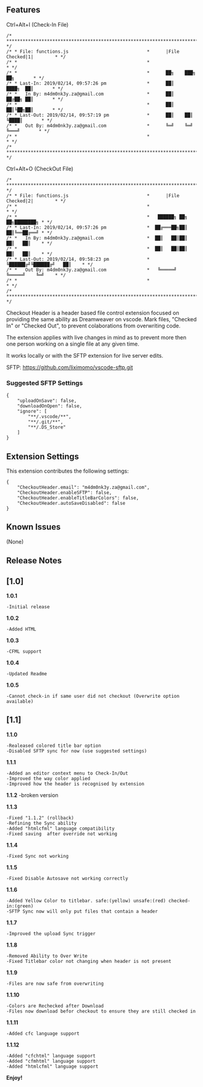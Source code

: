 ## Features
Ctrl+Alt+I (Check-In File)
```
/* ********************************************************************************* */
/* * File: functions.js                             *      |File Checked|1|        * */
/* *                                                *                              * */
/* *                                                *      ██╗    ███╗   ██╗       * */
/* * Last-In: 2019/02/14, 09:57:26 pm               *      ██║    ████╗  ██║       * */
/* *   In By: m4dm0nk3y.za@gmail.com                *      ██║    ██╔██╗ ██║       * */
/* *                                                *      ██║    ██║╚██╗██║       * */
/* * Last-Out: 2019/02/14, 09:57:19 pm              *      ██║    ██║ ╚████║       * */
/* *   Out By: m4dm0nk3y.za@gmail.com               *      ╚═╝    ╚═╝  ╚═══╝       * */
/* *                                                *                              * */
/* ********************************************************************************* */
```
Ctrl+Alt+O (CheckOut File)
```
/* ********************************************************************************* */
/* * File: functions.js                             *      |File Checked|2|        * */
/* *                                                *                              * */
/* *                                                *   ██████╗ ██╗   ██╗████████╗ * */
/* * Last-In: 2019/02/14, 09:57:26 pm               *  ██╔═══██╗██║   ██║╚══██╔══╝ * */
/* *   In By: m4dm0nk3y.za@gmail.com                *  ██║   ██║██║   ██║   ██║    * */
/* *                                                *  ██║   ██║██║   ██║   ██║    * */
/* * Last-Out: 2019/02/14, 09:58:23 pm              *  ╚██████╔╝╚██████╔╝   ██║    * */
/* *   Out By: m4dm0nk3y.za@gmail.com               *   ╚═════╝  ╚═════╝    ╚═╝    * */
/* *                                                *                              * */
/* ********************************************************************************* */
```
Checkout Header is a header based file control extension focused on providing the same ability as Dreamweaver on vscode.
Mark files, "Checked In" or "Checked Out", to prevent colaborations from overwriting code.

The extension applies with live changes in mind as to prevent more then one person working on a single file at any given time.

It works locally or with the SFTP extension for live server edits.

SFTP:
https://github.com/liximomo/vscode-sftp.git

### Suggested SFTP Settings
```
{
    "uploadOnSave": false,
    "downloadOnOpen": false,
    "ignore": [
        "**/.vscode/**",
        "**/.git/**",
        "**/.DS_Store"
    ]
}
```
## Extension Settings
This extension contributes the following settings:
```
{
    "CheckoutHeader.email": "m4dm0nk3y.za@gmail.com",
    "CheckoutHeader.enableSFTP": false,
    "CheckoutHeader.enableTitleBarColors": false,
    "CheckoutHeader.autoSaveDisabled": false
}
```
## Known Issues
(None)

## Release Notes

## [1.0]
**1.0.1**

    -Initial release

**1.0.2**

    -Added HTML

**1.0.3**

    -CFML support

**1.0.4**

    -Updated Readme
    
**1.0.5**

    -Cannot check-in if same user did not checkout (Overwrite option available)

## [1.1]

**1.1.0**

    -Realeased colored title bar option
    -Disabled SFTP sync for now (use suggested settings)

**1.1.1**

    -Added an editor context menu to Check-In/Out
    -Improved the way color applied
    -Improved how the header is recognised by extension

**1.1.2**
    -broken version

**1.1.3**
    
    -Fixed "1.1.2" (rollback)
    -Refining the Sync ability 
    -Added "htmlcfml" language compatibility
    -Fixed saving  after override not working

**1.1.4**

    -Fixed Sync not working

**1.1.5**

    -Fixed Disable Autosave not working correctly

**1.1.6**

    -Added Yellow Color to titlebar. safe:(yellow) unsafe:(red) checked-in:(green)
    -SFTP Sync now will only put files that contain a header

**1.1.7**

    -Improved the upload Sync trigger

**1.1.8**

    -Removed Ability to Over Write
    -Fixed Titlebar color not changing when header is not present

**1.1.9**

    -Files are now safe from overwriting

**1.1.10**

    -Colors are Rechecked after Download
    -Files now download befor checkout to ensure they are still checked in

**1.1.11**

    -Added cfc language support

**1.1.12**

    -Added "cfchtml" language support
    -Added "cfmhtml" language support
    -Added "htmlcfml" language support
    
**Enjoy!**
